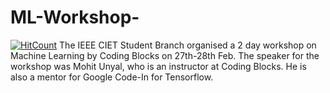 # ML-Workshop-
[![HitCount](http://hits.dwyl.com/KushalBhanot/ML-Workshop-.svg)](http://hits.dwyl.com/KushalBhanot/ML-Workshop-)
The IEEE CIET Student Branch organised a 2 day workshop on Machine Learning by Coding Blocks on 27th-28th Feb. The speaker for the workshop was Mohit Unyal, who is an instructor at Coding Blocks. He is also a mentor for Google Code-In for Tensorflow.
